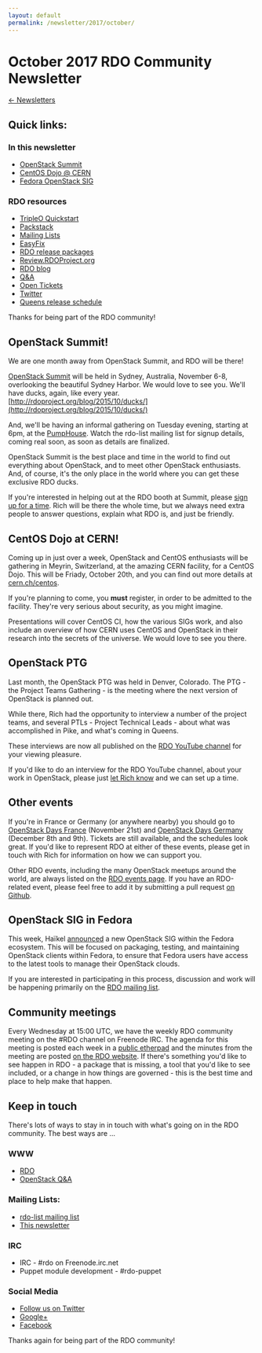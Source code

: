 ```yaml
---
layout: default
permalink: /newsletter/2017/october/
---
```

# October 2017 RDO Community Newsletter

[← Newsletters](/newsletter)
## Quick links:

### In this newsletter

* [OpenStack Summit](http://openstack.org/summit)
* [CentOS Dojo @ CERN](http://cern.ch/centos)
* [Fedora OpenStack SIG](https://www.redhat.com/archives/rdo-list/2017-October/msg00026.html)

### RDO resources

* [TripleO Quickstart](http://rdoproject.org/tripleo)
* [Packstack](http://rdoproject.org/install/packstack/)
* [Mailing Lists](https://www.rdoproject.org/contribute/mailing-lists/)
* [EasyFix](https://github.com/redhat-openstack/easyfix)
* [RDO release packages](https://trunk.rdoproject.org/)
* [Review.RDOProject.org](http://review.rdoproject.org/)
* [RDO blog](http://rdoproject.org/blog)
* [Q&A](http://ask.openstack.org/)
* [Open Tickets](http://tm3.org/rdobugs)
* [Twitter](http://twitter.com/rdocommunity)
* [Queens release schedule](http://releases.openstack.org/queens/schedule.html)

Thanks for being part of the RDO community!

## OpenStack Summit!

We are one month away from OpenStack Summit, and RDO will be
there!

[OpenStack Summit](http://openstack.org/summit)
will be held in Sydney, Australia, November 6-8,
overlooking the beautiful Sydney Harbor. We would love to see you. We'll
have ducks, again, like every year.
[http://rdoproject.org/blog/2015/10/ducks/](http://rdoproject.org/blog/2015/10/ducks/)

And, we'll be having an informal gathering on Tuesday evening, starting
at 6pm, at the [PumpHouse](http://pumphousesydney.com.au/). Watch the
rdo-list mailing list for signup details, coming real soon, as soon as
details are finalized.

OpenStack Summit is the best place and time in the world to find out
everything about OpenStack, and to meet other OpenStack enthusiasts.
And, of course, it's the only place in the world where you can get these
exclusive RDO ducks.

If you're interested in helping out at the RDO booth at Summit, please
[sign up for a
time](https://etherpad.openstack.org/p/rdo-sydney-summit-booth). Rich
will be there the whole time, but we always need extra people to answer
questions, explain what RDO is, and just be friendly.

## CentOS Dojo at CERN!

Coming up in just over a week, OpenStack and CentOS enthusiasts will be
gathering in Meyrin, Switzerland, at the amazing CERN facility, for a
CentOS Dojo. This will be Friady, October 20th, and you can find out
more details at [cern.ch/centos](http://cern.ch/centos).

If you're
planning to come, you **must** register, in order to be admitted to the
facility. They're very serious about security, as you might imagine.

Presentations will cover CentOS CI, how the various SIGs work, and also
include an overview of how CERN uses CentOS and OpenStack in their
research into the secrets of the universe. We would love to see you
there.

## OpenStack PTG

Last month, the OpenStack PTG was held in Denver, Colorado. The PTG -
the Project Teams Gathering - is the meeting where the next version of
OpenStack is planned out.

While there, Rich had the opportunity to interview a number of the
project teams, and several PTLs - Project Technical Leads - about what
was accomplished in Pike, and what's coming in Queens.

These interviews are now all published on the [RDO YouTube
channel](http://youtube.com/RDOCommunity) for your viewing pleasure.

If you'd like to do an interview for the RDO YouTube channel, about your
work in OpenStack, please just [let Rich know](mailto:rbowen@redhat.com)
and we can set up a time.

## Other events

If you're in France or Germany (or anywhere nearby) you should go to
[OpenStack Days France](http://www.openstackdayfrance.fr/) (November
21st) and [OpenStack Days Germany](https://www.openstack-dach.org/)
(December 8th and 9th). Tickets are still available, and the schedules
look great. If you'd like to represent RDO at either of these events,
please get in touch with Rich for information on how we can support you.

Other RDO events, including the many OpenStack meetups around the
world, are always listed on the [RDO events page](http://rdoproject.org/events).
If you have an RDO-related event, please feel free to add it by submitting a pull
request [on Github](https://github.com/OSAS/rh-events/blob/master/2016/RDO-Meetups.yml).

## OpenStack SIG in Fedora

This week, Haïkel
[announced](https://www.redhat.com/archives/rdo-list/2017-October/msg00026.html)
a new OpenStack SIG within the Fedora ecosystem. This will be focused on
packaging, testing, and maintaining OpenStack clients within Fedora, to
ensure that Fedora users have access to the latest tools to manage their
OpenStack clouds.

If you are interested in participating in this process, discussion and
work will be happening primarily on the [RDO mailing
list](https://www.redhat.com/mailman/listinfo/rdo-list).

## Community meetings

Every Wednesday at 15:00 UTC, we have the weekly RDO community meeting
on the #RDO channel on Freenode IRC. The agenda for this meeting is
posted each week in a [public
etherpad](https://etherpad.openstack.org/p/RDO-Meeting) and the minutes
from the meeting are posted [on the RDO
website](https://www.rdoproject.org/community/community-meeting/). If
there's something you'd like to see happen in RDO - a package that is
missing, a tool that you'd like to see included, or a change in how
things are governed - this is the best time and place to help make that
happen.

## Keep in touch

There's lots of ways to stay in in touch with what's going on in the
RDO community. The best ways are ...

### WWW
* [RDO](http://rdoproject.org/)
* [OpenStack Q&A](http://ask.openstack.org/ )

### Mailing Lists:
* [rdo-list mailing list](http://www.redhat.com/mailman/listinfo/rdo-list )
* [This newsletter](http://www.redhat.com/mailman/listinfo/rdo-newsletter )

### IRC
* IRC - #rdo on Freenode.irc.net
* Puppet module development - #rdo-puppet

### Social Media
* [Follow us on Twitter](http://twitter.com/rdocommunity )
* [Google+](http://tm3.org/rdogplus )
* [Facebook](http://facebook.com/rdocommunity)

Thanks again for being part of the RDO community!
